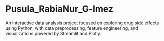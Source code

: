 # Pusula_RabiaNur_G-lmez
An interactive data analysis project focused on exploring drug side effects using Python, with data preprocessing, feature engineering, and visualizations powered by Streamlit and Plotly.
